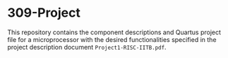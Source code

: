 # 309-Project

This repository contains the component descriptions and Quartus project file for a microprocessor with the desired functionalities specified in the project description document `Project1-RISC-IITB.pdf`.
